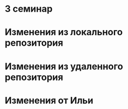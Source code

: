 # 3 семинар

# Изменения из локального репозитория

# Изменения из удаленного репозитория

# Изменения от Ильи
